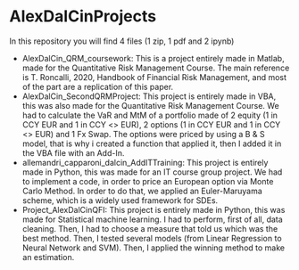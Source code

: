 # AlexDalCinProjects
In this repository you will find 4 files (1 zip, 1 pdf and 2 ipynb)
- AlexDalCin_QRM_coursework: This is a project entirely made in Matlab, made for the Quantitative Risk Management Course. The main reference is T. Roncalli, 2020, Handbook of Financial Risk Management, and most of the part are a replication of this paper. 
- AlexDalCin_SecondQRMProject: This project is entirely made in VBA, this was also made for the Quantitative Risk Management Course. We had to calculate the VaR and MtM of a portfolio made of 2 equity (1 in CCY EUR and 1 in CCY <> EUR), 2 options (1 in CCY EUR and 1 in CCY <> EUR) and 1 Fx Swap. The options were priced by using a B & S model, that is why i created a function that applied it, then I added it in the VBA file with an Add-In.
- allemandri_capparoni_dalcin_AddITTraining: This project is entirely made in Python, this was made for an IT course group project. We had to implement a code, in order to price an European option via Monte Carlo Method. In order to do that, we applied an Euler-Maruyama scheme, which is a widely used framework for SDEs.
- Project_AlexDalCinQFI: This project is entirely made in Python, this was made for Statistical machine learning. I had to perform, first of all, data cleaning. Then, I had to choose a measure that told us which was the best method. Then, I tested several models (from Linear Regression to Neural Network and SVM). Then, I applied the winning method to make an estimation.


